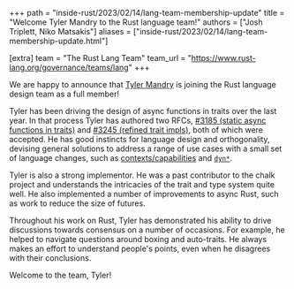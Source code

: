 +++
path = "inside-rust/2023/02/14/lang-team-membership-update"
title = "Welcome Tyler Mandry to the Rust language team!"
authors = ["Josh Triplett, Niko Matsakis"]
aliases = ["inside-rust/2023/02/14/lang-team-membership-update.html"]

[extra]
team = "The Rust Lang Team"
team_url = "https://www.rust-lang.org/governance/teams/lang"
+++

We are happy to announce that [Tyler Mandry][tmandry] is joining the Rust language design team as a full member!

[tmandry]: https://github.com/tmandry

Tyler has been driving the design of async functions in traits over the last year. In that process Tyler has authored two RFCs, [#3185 (static async functions in traits)](https://github.com/rust-lang/rfcs/pull/3185) and [#3245 (refined trait impls)](https://github.com/rust-lang/rfcs/pull/3245), both of which were accepted. He has good instincts for language design and orthogonality, devising general solutions to address a range of use cases with a small set of language changes, such as [contexts/capabilities](https://tmandry.gitlab.io/blog/posts/2021-12-21-context-capabilities/) and [`dyn*`](https://smallcultfollowing.com/babysteps/blog/2022/03/29/dyn-can-we-make-dyn-sized/).

Tyler is also a strong implementor. He was a past contributor to the chalk project and understands the intricacies of the trait and type system quite well. He also implemented a number of improvements to async Rust, such as work to reduce the size of futures.

Throughout his work on Rust, Tyler has demonstrated his ability to drive discussions towards consensus on a number of occasions. For example, he helped to navigate questions around boxing and auto-traits. He always makes an effort to understand people's points, even when he disagrees with their conclusions.

Welcome to the team, Tyler!
